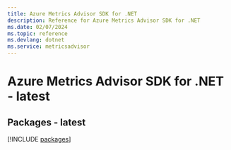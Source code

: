 ```yaml
---
title: Azure Metrics Advisor SDK for .NET
description: Reference for Azure Metrics Advisor SDK for .NET
ms.date: 02/07/2024
ms.topic: reference
ms.devlang: dotnet
ms.service: metricsadvisor
---
```

# Azure Metrics Advisor SDK for .NET - latest
## Packages - latest
[!INCLUDE [packages](metrics-advisor-index.md)]